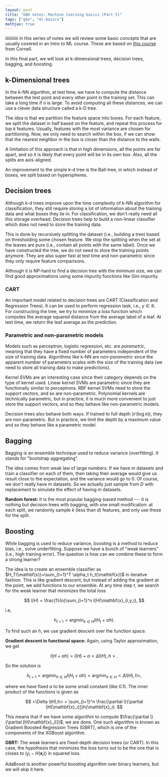 ```yaml
---
layout: post
title: "GBO notes: Machine learning basics (Part 5)"
tags: ["gbo", "ml-basics"]
mathjax: true
---
```

iiiiiiiiiiii
In this series of notes we will review some basic concepts that are usually covered in an Intro to ML
course. These are based on [this course](https://www.cs.cornell.edu/courses/cs4780/2018fa/lectures/) from Cornell.

In this final part, we will look at k-dimensional trees, decision trees, bagging, and boosting.

## k-Dimensional trees

In the k-NN algorithm, at test time, we have to compute the distance between the test point
and every other point in the training set. This can take a long time if $n$ is large. To
avoid computing all these distances, we can use a clever data structure called a k-D tree.

The idea is that we partition the feature space into boxes. For each feature, we split the
dataset in half based on the feature, and repeat this process for top $k$ features. Usually,
features with the most variance are chosen for partitioning. Now, we only need to search
within the box, if we can show that the nearest neighbor in the box is closer than the
distance to the walls.

A limitation of this approach is that in high dimensions, all the points are far apart, and
so it is likely that every point will be in its own box. Also, all the splits are axis-aligned.

An improvement to the simple k-d tree is the Ball-tree, in which instead of boxes, we split
based on hyperspheres.

## Decision trees

Although k-d trees improve upon the time complexity of k-NN algorithm for classification,
they still require storing a lot of information about the training data and what boxes they
lie in. For classification, we don't really need all this storage overhead. Decision
trees help to build a non-linear classifier which does not need to store the training data.

This is done by recursively splitting the dataset (i.e., building a tree) based on thresholding
some chosen feature. We stop the splitting when the set at the leaves are pure (i.e., contain
all points with the same label). Once we have constructed the tree, we do not need to store
the training points anymore. They are also super fast at test time and non-parametric since
they only require feature comparisons.

Although it is NP-hard to find a decision tree with the minimum size, we can find good
approximations using some impurity functions like Gini impurity.

### CART

An important model related to decision trees are CART (Classification and Regression Trees).
It can be used to perform regression task, i.e., $y\in \mathbb{R}$. For constructing the
tree, we try to minimize a loss function which computes the average squared distance from the
average label of a leaf. At test time, we return the leaf average as the prediction.

### Parametric and non-parametric models

Models such as perceptron, logistic regression, etc. are *parametric*, meaning that they
have a fixed number of parameters independent of the size of training data. Algorithms like 
k-NN are *non-parametric* since the apparent number of parameters scales with the size 
of the training data (we need to store all training data to make predictions).

Kernel SVMs are an interesting case since their category depends on the type of kernel used.
Linear kernel SVMs are parametric since they are functionally similar to perceptrons.
RBF kernel SVMs need to store the support vectors, and so are non-parametric. Polynomial
kernels are technically parametric, but in practice, it is much more convenient to just
store the support vectors, and so they behave like non-parametric models.

Decision trees also behave both ways. If trained to full depth ($\mathcal{O}(\log n)$), they
are non-parametric. But in practice, we limit the depth by a maximum value and so they
behave like a parametric model.

## Bagging

Bagging is an ensemble technique used to reduce variance (overfitting). It stands for
"bootstrap aggregating".

The idea comes from weak law of large numbers. If we have $m$ datasets and train a classifier
on each of them, then taking their average would give us result close to the expectation,
and the variance would go to 0. Of course, we don't really have $m$ datasets. So we actually
just sample from $D$ with replacement to simulate the effect of having $m$ datasets.

**Random forest:** It is the most popular bagging-based method --- it is nothing but decision
trees with bagging, with one small modification: at each split, we randomly sample $k$ (less than
$d$) features, and only use these for the split.

## Boosting

While bagging is used to reduce variance, boosting is a method to reduce bias, i.e., solve
underfitting. Suppose we have a bunch of "weak learners" (i.e., high training error). The
question is how can we combine these to form a strong learner?

The idea is to create an ensemble classifier as $H_T(\mathbf{x})=\sum_{t=1}^T \alpha_t h_t(\mathbf{x})$
in iterative fashion. This is like gradient descent, but instead of adding the gradient at the
point, we add functions to our ensemble. At any time step $t$, we search for the weak learner
that minimizes the total loss

$$ l(H) = \frac{1}{n}\sum_{i=1}^n l(H(\mathbf{x}_i),y_i), $$

i.e,

$$ h_{t+1} = \operatorname{argmin}_{h\in H} l(H_t + \alpha h). $$

To find such an $h$, we use gradient descent over the function space.

**Gradient descent in functional space:** Again, using Taylor approximation, we get

$$ l(H + \alpha h) = l(H) + \alpha <\Delta l(H),h>. $$

So the solution is

$$ h_{t+1} = \operatorname{argmin}_{h\in H} l(H_t + \alpha h) = \operatorname{argmin}_{h\in H} <\Delta l(H),h>, $$

where we have fixed $\alpha$ to be some small constant (like 0.1). The inner product of the
functions is given as

$$ <\Delta l(H),h> = \sum_{i=1}^n \frac{\partial l}{\partial [H(\mathbf{x}_i)]}h(\mathbf{x}_i). $$

This means that if we have some algorithm to compute $\frac{\partial l}{\partial [H(\mathbf{x}_i)]}$,
we are done. One such algorithm is known as Gradient Boosted Regression Trees (GBRT), which is
one of the components of the XGBoost algorithm.

**GBRT:** The weak learners are fixed-depth decision trees (or CART). In this case, the hypothesis
that minimizes the loss turns out to be the one that is closes to $(y_i - H(\mathbf{x}_i))$ in
squared loss.

AdaBoost is another powerful boosting algorithm over binary learners, but we will skip it here.
